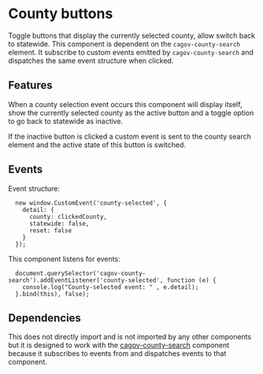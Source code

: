 # County buttons

Toggle buttons that display the currently selected county, allow switch back to statewide. This component is dependent on the ```cagov-county-search``` element. It subscribe to custom events emitted by ```cagov-county-search``` and dispatches the same event structure when clicked.

## Features

When a county selection event occurs this component will display itself, show the currently selected county as the active button and a toggle option to go back to statewide as inactive. 

If the inactive button is clicked a custom event is sent to the county search element and the active state of this button is switched.

## Events

Event structure:
```
  new window.CustomEvent('county-selected', {
    detail: {
      county: clickedCounty,
      statewide: false,
      reset: false
    }
  });
```

This component listens for events:

```
  document.querySelector('cagov-county-search').addEventListener('county-selected', function (e) {
    console.log("County-selected event: " , e.detail);
  }.bind(this), false);
```


## Dependencies

This does not directly import and is not imported by any other components but it is designed to work with the <a href="../search/">cagov-county-search</a> component because it subscribes to events from and dispatches events to that component.